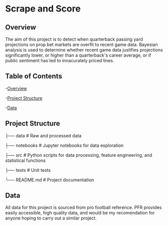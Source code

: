 # Scrape and Score

## Overview 
The aim of this project is to detect when quarterback passing yard projections on prop bet markets are overfit to recent game data. Bayesian analysis is used to determine whether recent game data justifies projections significantly lower, or higher than a quarterback's career average, or if public sentiment has led to innacurately priced lines. 

## Table of Contents
-[Overview](#overview)

-[Project Structure](#project-structure)

-[Data](#data)

## Project Structure

├── data            # Raw and processed data

├── notebooks       # Jupyter notebooks for data exploration

├── src             # Python scripts for data processing, feature engineering, and statistical functions

├── tests           # Unit tests

└── README.md       # Project documentation

## Data
All data for this project is sourced from pro football reference. PFR provides easily accessible, high quality data, and would be my recomendation for anyone hoping to carry out a similar project.